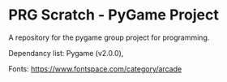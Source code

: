 # PRG Scratch - PyGame Project
A repository for the pygame group project for programming.

Dependancy list: Pygame (v2.0.0), 

Fonts:
https://www.fontspace.com/category/arcade
